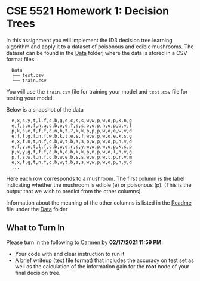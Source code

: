 # CSE 5521 Homework 1: Decision Trees

In this assignment you will implement the ID3 decision tree learning algorithm and apply it to a dataset of poisonous and edible mushrooms. The dataset can be found in the [Data](./Data) folder, where the data is stored in a CSV format files:

      Data
      ├── test.csv
      └── train.csv

You will use the `train.csv` file for training your model and `test.csv` file for testing your model. 


Below is a snapshot of the data

      e,x,s,y,t,l,f,c,b,g,e,c,s,s,w,w,p,w,o,p,k,n,g
      e,f,s,n,f,n,a,c,b,o,e,?,s,s,o,o,p,n,o,p,b,v,l
      p,k,s,e,f,f,f,c,n,b,t,?,k,k,p,p,p,w,o,e,w,v,d
      e,f,f,g,f,n,f,w,b,k,t,e,s,f,w,w,p,w,o,e,k,s,g
      e,x,f,n,t,n,f,c,b,w,t,b,s,s,p,w,p,w,o,p,n,v,d
      e,f,y,n,t,l,f,c,b,w,e,r,s,y,w,w,p,w,o,p,k,s,p
      p,x,y,g,f,f,f,c,b,h,e,b,k,k,p,n,p,w,o,l,h,v,g
      p,f,s,w,t,n,f,c,b,w,e,b,s,s,w,w,p,w,t,p,r,v,m
      e,x,f,g,t,n,f,c,b,w,t,b,s,s,w,w,p,w,o,p,n,y,d
      ...

Here each row corresponds to a mushroom. The first column is the label indicating whether the mushroom is edible (e) or poisonous (p). (This is the output that we wish to predict from the other columns). 

Information about the meaning of the other columns is listed in the [Readme](./Data/Readme.md) file under the [Data](./Data) folder


## What to Turn In
Please turn in the following to Carmen by **02/17/2021 11:59 PM**:

- Your code with and clear instruction to run it
- A brief writeup (text file format) that includes the accuracy on test set as well as the calculation of the information gain for the **root** node of your final decision tree.


